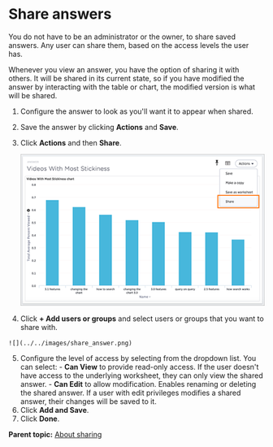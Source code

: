 # Share answers

You do not have to be an administrator or the owner, to share saved answers. Any user can share them, based on the access levels the user has.

Whenever you view an answer, you have the option of sharing it with others. It will be shared in its current state, so if you have modified the answer by interacting with the table or chart, the modified version is what will be shared.

1.   Configure the answer to look as you'll want it to appear when shared. 
2.   Save the answer by clicking **Actions** and **Save**. 
3.   Click **Actions** and then **Share**. 

     ![](../../images/share_with.png)

4.   Click **+ Add users or groups** and select users or groups that you want to share with. 

    ![](../../images/share_answer.png)

5.   Configure the level of access by selecting from the dropdown list. You can select: 
    -   **Can View** to provide read-only access. If the user doesn't have access to the underlying worksheet, they can only view the shared answer.
    -   **Can Edit** to allow modification. Enables renaming or deleting the shared answer. If a user with edit privileges modifies a shared answer, their changes will be saved to it.
6.   Click **Add and Save**. 
7.   Click **Done**. 

**Parent topic:** [About sharing](../../pages/end_user_guide/data_view/sharing_for_end_users.html)

